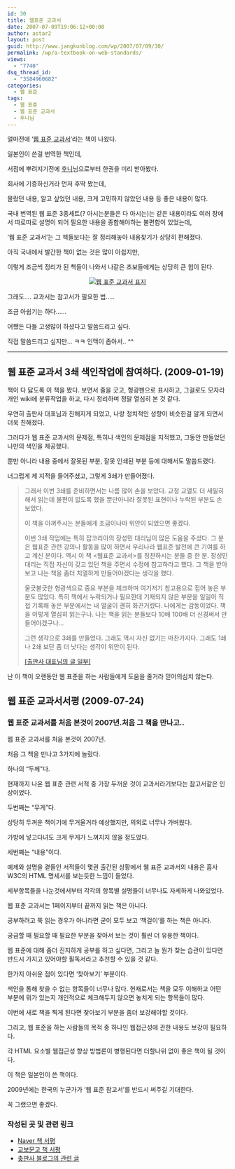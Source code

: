 ```yaml
---
id: 30
title: 웹표준 교과서
date: 2007-07-09T19:06:12+00:00
author: astar2
layout: post
guid: http://www.jangkunblog.com/wp/2007/07/09/30/
permalink: /wp/a-textbook-on-web-standards/
views:
  - "7740"
dsq_thread_id:
  - "3584960682"
categories:
  - 웹 표준
tags:
  - 웹 표준
  - 웹 표준 교과서
  - 후니님
---
```

얼마전에 &#8216;<a href="http://www.kyobobook.co.kr/product/detailViewKor.laf?mallGb=KOR&ejkGb=KOR&clickOrder=1AF&barcode=9788995527634" target="_blank">웹 표준 교과서</a>&#8216;라는 책이 나왔다.
  
일본인이 쓴걸 번역한 책인데,
  
서점에 뿌려지기전에 <a href="http://hooney.net" target="_blank">후니</a>님으로부터 한권을 미리 받아봤다.
  
회사에 기증하신거라 먼저 후딱 봤는데,

몰랐던 내용, 알고 싶었던 내용, 크게 고민하지 않았던 내용 등 좋은 내용이 많다.
  
국내 번역된 웹 표준 3종세트(? 아시는분들은 다 아시는)는 같은 내용이라도 여러 장에서 따로따로 설명이 되어 필요한 내용을 종합해야하는 불편함이 있었는데,
  
&#8216;웹 표준 교과서&#8217;는 그 책들보다는 잘 정리해놓아 내용찾기가 상당히 편해졌다.

아직 국내에서 발간한 책이 없는 것은 많이 아쉽지만,
  
이렇게 조금씩 정리가 된 책들이 나와서 나같은 초보들에게는 상당히 큰 힘이 된다.

<p style="text-align:center">
  <a href="http://www.jangkunblog.com/wp/wp-content/uploads/2007/10/07.jpg"><img src="http://www.jangkunblog.com/wp/wp-content/uploads/2007/10/07.jpg" alt="웹 표준 교과서 표지" /></a>
</p>

그래도&#8230;. 교과서는 참고서가 필요한 법&#8230;..
  
조금 아쉽기는 하다&#8230;&#8230;

어쨌든 다들 고생많이 하셨다고 말씀드리고 싶다.
  
직접 말씀드리고 싶지만&#8230; ㅋㅋ 인맥이 좁아서.. ^^

* * *

## 웹 표준 교과서 3쇄 색인작업에 참여하다. (2009-01-19)

책이 다 닳도록 이 책을 봤다. 보면서 줄을 긋고, 형광펜으로 표시하고, 그걸로도 모자라 개인 wiki에 분류작업을 하고, 다시 정리하며 정말 열심히 본 것 같다.

우연히 출판사 대표님과 친해지게 되었고, 나랑 정치적인 성향이 비슷한걸 알게 되면서 더욱 친해졌다. 

그러다가 웹 표준 교과서의 문제점, 특히나 색인의 문제점을 지적했고, 그동안 만들었던 나만의 색인을 제공했다.
  
뿐만 아니라 내용 중에서 잘못된 부분, 잘못 인쇄된 부분 등에 대해서도 말씀드렸다.
  
너그럽게 제 지적을 들어주셨고, 그렇게 3쇄가 만들어졌다.

> 그래서 이번 3쇄를 준비하면서는 나름 많이 손을 보았다. 교정 교열도 더 세밀히 해서 읽는데 불편이 없도록 했을 뿐만아니라 잘못된 표현이나 누락된 부분도 손 보았다.
> 
> 이 책을 아껴주시는 분들에게 조금이나마 위안이 되었으면 좋겠다.
> 
> 이번 3쇄 작업에는 특히 잡코리아의 장성민 대리님이 많은 도움을 주셨다. 그 분은 웹표준 관련 강의나 활동을 많이 하면서 우리나라 웹표준 발전에 큰 기여를 하고 계신 분이다. 역시 이 책 <웹표준 교과서>를 칭찬하시는 분들 중 한 분. 장성민 대리는 직접 자신이 갖고 있던 책을 주면서 수정에 참고하라고 했다. 그 책을 받아보고 나는 책을 좀더 치열하게 만들어야겠다는 생각을 했다.
> 
> 울긋불긋한 형광색으로 중요 부분을 체크하며 여기저기 참고용으로 접어 놓은 부분도 많았다. 특히 책에서 누락되거나 필요한데 기재되지 않은 부분을 일일이 직접 기록해 놓은 부분에서는 내 얼굴이 괜히 화끈거렸다. 나에게는 감동이었다. 책을 이렇게 열심히 읽는구나. 나는 책을 읽는 분들보다 10배 100배 더 신경써서 만들어야겠구나&#8230;
> 
> 그런 생각으로 3쇄를 만들었다. 그래도 역시 자신 없기는 마찬가지다. 그래도 1쇄나 2쇄 보단 좀 더 낫다는 생각이 위안이 된다.
> 
> [[출판사 대표님의 글 일부]](http://blog.naver.com/aphro21/100060526174) 

난 이 책이 오랜동안 웹 표준을 하는 사람들에게 도움을 줄거라 믿어의심치 않는다.

## 웹 표준 교과서서평 (2009-07-24)

### 웹 표준 교과서를 처음 본것이 2007년.처음 그 책을 만나고..

웹 표준 교과서를 처음 본것이 2007년.
  
처음 그 책을 만나고 3가지에 놀랐다.

하나의 &#8220;두께&#8221;다.
  
현재까지 나온 웹 표준 관련 서적 중 가장 두꺼운 것이 교과서라기보다는 참고서같은 인상이었다.

두번째는 &#8220;무게&#8221;다.
  
상당히 두꺼운 책이기에 무거울거라 예상했지만, 의외로 너무나 가벼웠다.
  
가방에 넣고다녀도 크게 무게가 느껴지지 않을 정도였다.

세번째는 &#8220;내용&#8221;이다.
  
예제와 설명을 곁들인 서적들이 몇권 출간된 상황에서 웹 표준 교과서의 내용은 흡사 W3C의 HTML 명세서를 보는듯한 느낌이 들었다.
  
세부항목들을 나눈것에서부터 각각의 항목별 설명들이 너무나도 자세하게 나와있었다.

웹 표준 교과서는 1페이지부터 끝까지 읽는 책은 아니다.
  
공부하려고 쭉 읽는 경우가 아니라면 굳이 모두 보고 &#8216;책걸이&#8217;를 하는 책은 아니다.
  
궁금할 때 필요할 때 필요한 부분을 찾아서 보는 것이 훨씬 더 유용한 책이다.

웹 표준에 대해 좀더 진지하게 공부를 하고 싶다면, 그리고 늘 뭔가 찾는 습관이 있다면 반드시 가지고 있어야할 필독서라고 추천할 수 있을 것 같다.

한가지 아쉬운 점이 있다면 &#8216;찾아보기&#8217; 부분이다.
  
색인을 통해 찾을 수 없는 항목들이 너무나 많다. 현재로서는 책을 모두 이해하고 어떤 부분에 뭐가 있는지 개인적으로 체크해두지 않으면 놓치게 되는 항목들이 많다.
  
이번에 새로 책을 찍게 된다면 찾아보기 부분을 좀더 보강해야할 것이다.

그리고, 웹 표준을 하는 사람들의 목적 중 하나인 웹접근성에 관한 내용도 보강이 필요하다.
  
각 HTML 요소별 웹접근성 향상 방법론이 병행된다면 더할나위 없이 좋은 책이 될 것이다.

이 책은 일본인이 쓴 책이다.
  
2009년에는 한국의 누군가가 &#8216;웹 표준 참고서&#8217;를 반드시 써주길 기대한다.
  
꼭 그랬으면 좋겠다.

### 작성된 곳 및 관련 링크

  * [Naver 책 서평](http://book.naver.com/bookdb/book_detail.php?bid=2953700&menu=nview&mode=unfold&sort=best&point=&page=1&find=off&display_seq=1864763)
  * [교보문고 책 서평](http://www.kyobobook.co.kr/product/detailViewKor.laf?ejkGb=KOR&mallGb=KOR&barcode=9788995527634&orderClick=LAG#review)
  * [춮판사 블로그의 관련 글](http://blog.naver.com/aphro21/100060526174)